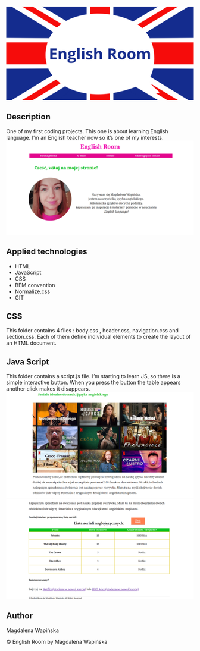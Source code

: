 ![English flag with the words English Room on it](images/englishroom.png)
## Description
One of my first coding projects. This one is about learning English language. I’m an English teacher now so it’s one of my interests. 
![print screen of homepage2](images/homepage1.png) 
## Applied technologies
- HTML
- JavaScript
- CSS
- BEM convention
- Normalize.css
- GIT

## CSS
  This folder contains 4 files : body.css , header.css, navigation.css and section.css. 
  Each of them define individual elements to create the layout of an HTML document.

## Java Script
This folder contains a script.js file. I’m starting to learn JS, so there is a simple interactive button.
When you press the button the table appears another click makes it disappears. 
![print screen of homepage2](images/homepage3.png)
![print screen of homepage2](images/homepage2.png) 
## Author
Magdalena Wapińska

© English Room by Magdalena Wapińska 
